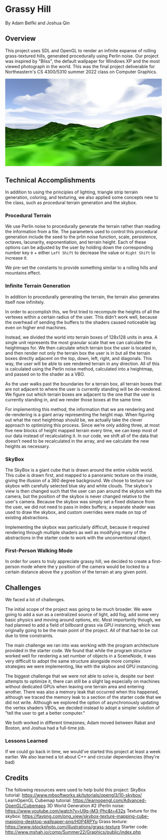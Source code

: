 # Grassy Hill
By Adam Belfki and Joshua Qin

## Overview
This project uses SDL and OpenGL to render an infinite expanse of rolling grass-textured hills, generated procedurally using Perlin noise. Our project was inspired by "Bliss", the default wallpaper for Windows XP and the most viewed photograph in the world. This was the final project deliverable for Northeastern's CS 4300/5310 summer 2022 class on Computer Graphics.

![](./assets/grassy-field.png)

## Technical Accomplishments
In addition to using the principles of lighting, triangle strip terrain generation, coloring, and texturing, we also applied some concepts new to the class, such as procedural terrain generation and the skybox.

### Procedural Terrain
We use Perlin noise to procedurally generate the terrain rather than reading the information from a file. The parameters used to control this procedural generation include the seed to the prlin noise function, scale, persistence, octaves, lacunarity, exponentiation, and terrain height. Each of these options can be adjusted by the user by holding down the corresponding number key `0` + either `Left Shift` to decrease the value or `Right Shift` to increase it.



We pre-set the constants to provide something similar to a rolling hills and mountains effect.

### Infinite Terrain Generation
In addition to procedurally generating the terrain, the terrain also generates itself now infinitely.

In order to accomplish this, we first tried to recompute the heights of all the vertexes within a certain radius of the user. This didn't work well, because the overhead of sending the buffers to the shaders caused noticeable lag even on higher end machines.

Instead, we divided the world into terrain boxes of 128x128 units in area. A single unit represents the most granular scale that we can calculate the heightmaps for. We then calculate which terrain box the user is located in, and then render not only the terrain box the user is in but all the terrain boxes directly adjacent on the top, down, left, right, and diagonals. This way, the user will be able to see rendered terrain in any direction. All of this is calculated using the Perlin noise method, calculated into a heightmap, and passed on to the shader as a VBO.

As the user walks past the boundaries for a terrain box, all terrain boxes that are not adjacent to where the user is currently standing will be de-rendered. We figure out which terrain boxes are adjacent to the one that the user is currently standing in, and we render those boxes at the same time.

For implementing this method, the information that we are rendering and de-rendering is a giant array representing the height map. When figuring out what the next heightmap should be, we actually take the clever approach to optimizing this process. Since we’re only adding three, at most five new blocks of height mapped terrain every time, we can keep most of our data instead of recalculating it. In our code, we shift all of the data that doesn’t need to be recalculated in the array, and we calculate the new heights as necessary.

### SkyBox
The SkyBox is a giant cube that is drawn around the entire visible world. This cube is drawn first, and mapped to a panoramic texture on the inside, giving the illusion of a 360 degree background. We chose to texture our skybox with carefully selected blue sky and white clouds. The skybox's view is then changed such that the user can pan around the skybox with the camera, but the position of the skybox is never changed relative to the user's camera. Because the skybox was simply set a fixed distance from the user, we did not need to pass in index buffers; a separate shader was used to draw the skybox, and custom overrides were made on top of existing abstractions.

Implementing the skybox was particularly difficult, because it required rendering through multiple shaders as well as modifying many of the abstractions in the starter code to work with the unconventional object.

### First-Person Walking Mode
In order for users to truly appreciate grassy hill, we decided to create a first-person mode where the y position of the camera would be locked to a certain distance above the y position of the terrain at any given point.

## Challenges
We faced a lot of challenges.

The initial scope of the project was going to be much broader. We were going to add a sun as a centralized source of light, add fog, add some very basic physics and moving around options, etc. Most importantly though, we had planned to add a field of billboard grass via GPU instancing, which was originally going to be the main point of the project. All of that had to be cut due to time constraints.

The main challenge we ran into was working with the program architecture provided in the starter code. We found that while the program structure worked well for rendering a set number of objects in a SceneNode, it was very difficult to adopt the same structure alongside more complex strategies we were implementing, like with the skybox and GPU instancing.

The biggest challenge that we were not able to solve is, despite our best attempts to optimize it, there can still be a slight lag especially on machines without dedicated GPUs when leaving one terrain area and entering another. There was also a memory leak that occurred when this happened, although we traced the memory leak to a section of the starter code that we did not write. Although we explored the option of asynchronously updating the vertex shaders VBOs, we decided instead to adopt a simpler solution of "tell the user to get a better computer."

We both worked in different timezones; Adam moved between Rabat and Boston, and Joshua had a full-time job.

### Lessons Learned
If we could go back in time, we would've started this project at least a week earlier. We also learned a lot about C++ and circular dependencies (they're bad)

## Credits
The following resources were used to help build this project:
SkyBox tutorial: https://www.mbsoftworks.sk/tutorials/opengl3/10-skybox/
LearnOpenGL Cubemap tutorial: https://learnopengl.com/Advanced-OpenGL/Cubemaps
3D World Generation #2 (Perlin noise: https://www.youtube.com/watch?v=U9q-jM3-Phc&t=432s
Texture for the skybox: https://favpng.com/png_view/skybox-texture-mapping-cube-mapping-desktop-wallpaper-png/H0P4RPYu
Grass texture: https://www.istockphoto.com/illustrations/grass-texture
Starter code: http://www.mshah.io/comp/Summer22/Graphics/public/index.php
